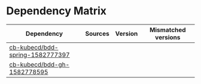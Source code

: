 # Dependency Matrix

Dependency | Sources | Version | Mismatched versions
---------- | ------- | ------- | -------------------
[cb-kubecd/bdd-spring-1582777397](https://github.com/cb-kubecd/bdd-spring-1582777397.git) |  | []() | 
[cb-kubecd/bdd-gh-1582778595](https://github.com/cb-kubecd/bdd-gh-1582778595.git) |  | []() | 
